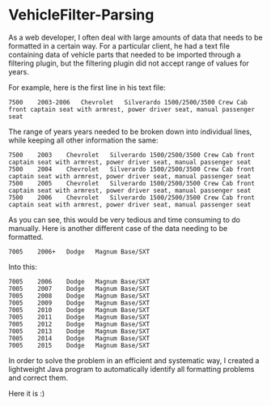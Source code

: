 VehicleFilter-Parsing
=====================

As a web developer, I often deal with large amounts of data that needs to be formatted in a certain way. For a particular client, he had a text file containing data of vehicle parts that needed to be imported through a filtering plugin, but the filtering plugin did not accept range of values for years.

For example, here is the first line in his text file:
```
7500	2003-2006	Chevrolet	Silverardo 1500/2500/3500 Crew Cab front captain seat with armrest, power driver seat, manual passenger seat
```

The range of years years needed to be broken down into individual lines, while keeping all other information the same:
```
7500	2003	Chevrolet	Silverardo 1500/2500/3500 Crew Cab front captain seat with armrest, power driver seat, manual passenger seat
7500	2004	Chevrolet	Silverardo 1500/2500/3500 Crew Cab front captain seat with armrest, power driver seat, manual passenger seat
7500	2005	Chevrolet	Silverardo 1500/2500/3500 Crew Cab front captain seat with armrest, power driver seat, manual passenger seat
7500	2006	Chevrolet	Silverardo 1500/2500/3500 Crew Cab front captain seat with armrest, power driver seat, manual passenger seat
```

As you can see, this would be very tedious and time consuming to do manually. Here is another different case of the data needing to be formatted.

```
7005	2006+	Dodge	Magnum Base/SXT 
```

Into this:
```
7005	2006	Dodge	Magnum Base/SXT 
7005	2007	Dodge	Magnum Base/SXT 
7005	2008	Dodge	Magnum Base/SXT 
7005	2009	Dodge	Magnum Base/SXT 
7005	2010	Dodge	Magnum Base/SXT 
7005	2011	Dodge	Magnum Base/SXT 
7005	2012	Dodge	Magnum Base/SXT 
7005	2013	Dodge	Magnum Base/SXT 
7005	2014	Dodge	Magnum Base/SXT 
7005	2015	Dodge	Magnum Base/SXT
```

In order to solve the problem in an efficient and systematic way, I created a lightweight Java program to automatically identify all formatting problems and correct them.

Here it is :)
